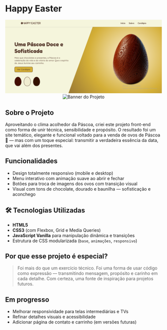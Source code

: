 #  Happy Easter   
<!-- Título do Projeto -->

<div align="center">
  <img src="https://github.com/helioborges164/happy-easter/blob/main/assets/img/desktop.png?raw=true" alt="Banner do Projeto" />
  <img src="" alt="Banner do Projeto" />
</div>

<h2> Sobre o Projeto</h2>
<p>Aproveitando o clima acolhedor da Páscoa, criei este projeto front-end como forma de unir técnica, sensibilidade e propósito. O resultado foi um site temático, elegante e funcional voltado para a venda de ovos de Páscoa 🍫 — mas com um toque especial: transmitir a verdadeira essência da data, que vai além dos presentes.</p>

<h2> Funcionalidades</h2>
<ul>
  <li> Design totalmente responsivo</strong> (mobile e desktop)</li>
  <li> Menu interativo</strong> com animação suave ao abrir e fechar</li>
  <li> Botões para troca de imagens</strong> dos ovos com transição visual</li>
  <li> Visual com tons de chocolate, dourado e baunilha</strong> — sofisticação e aconchego</li>
  
</ul>

<h2>🛠️ Tecnologias Utilizadas</h2>
<ul>
  <li><strong>HTML5</strong></li>
  <li><strong>CSS3</strong> (com Flexbox, Grid e Media Queries)</li>
  <li><strong>JavaScript Vanilla</strong> para manipulação dinâmica e transições</li>
  <li>Estrutura de CSS modularizada (<code>base</code>, <code>animações</code>, <code>responsivo</code>)</li>
</ul>

<h2> Por que esse projeto é especial?</h2>
<blockquote>
  <p>Foi mais do que um exercício técnico. Foi uma forma de usar código como expressão — transmitindo mensagem, propósito e carinho em cada detalhe. Com certeza, uma fonte de inspiração para projetos futuros.</p>
</blockquote>

<h2> Em progresso</h2>
<ul>
  <li>Melhorar responsividade para telas intermediárias e TVs</li>
  <li>Refinar detalhes visuais e acessibilidade</li>
  <li>Adicionar página de contato e carrinho (em versões futuras)</li>
</ul>


